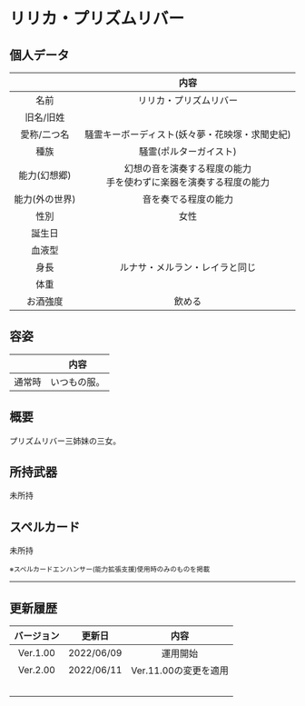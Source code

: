 # リリカ・プリズムリバー

## 個人データ
||内容|
|:---:|:---:|
|名前|リリカ・プリズムリバー|
|旧名/旧姓||
|愛称/二つ名|騒霊キーボーディスト(妖々夢・花映塚・求聞史紀)|
|種族|騒霊(ポルターガイスト)|
|能力(幻想郷)|幻想の音を演奏する程度の能力<br>手を使わずに楽器を演奏する程度の能力|
|能力(外の世界)|音を奏でる程度の能力|
|性別|女性|
|誕生日||
|血液型||
|身長|ルナサ・メルラン・レイラと同じ|
|体重||
|お酒強度|飲める|

## 容姿
||内容|
|:---:|:---:|
|通常時|いつもの服。|

## 概要
プリズムリバー三姉妹の三女。

## 所持武器
未所持

## スペルカード
未所持

<sup>
※スペルカードエンハンサー(能力拡張支援)使用時のみのものを掲載
</sup>

***

## 更新履歴
|バージョン|更新日|内容|
|:---:|:---:|:---:|
|Ver.1.00|2022/06/09|運用開始|
|Ver.2.00|2022/06/11|Ver.11.00の変更を適用|
||||
||||
||||
||||
||||

